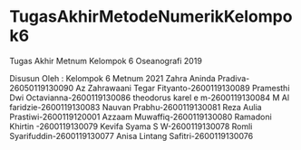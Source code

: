 # TugasAkhirMetodeNumerikKelompok6
Tugas Akhir Metnum Kelompok 6 Oseanografi 2019 

Disusun Oleh : Kelompok 6 Metnum 2021 
Zahra Aninda Pradiva-26050119130090
Az Zahrawaani Tegar Fityanto-2600119130089
Pramesthi Dwi Octavianna-2600119130086
theodorus karel e m-2600119130084
M Al faridzie-2600119130083
Nauvan Prabhu-2600119130081
Reza Aulia Prastiwi-2600119120001
Azzaam Muwaffiq-2600119130080
Ramadoni Khirtin -2600119130079
Kevifa Syama S W-2600119130078
Romli Syarifuddin-2600119130077
Anisa Lintang Safitri-2600119130076
